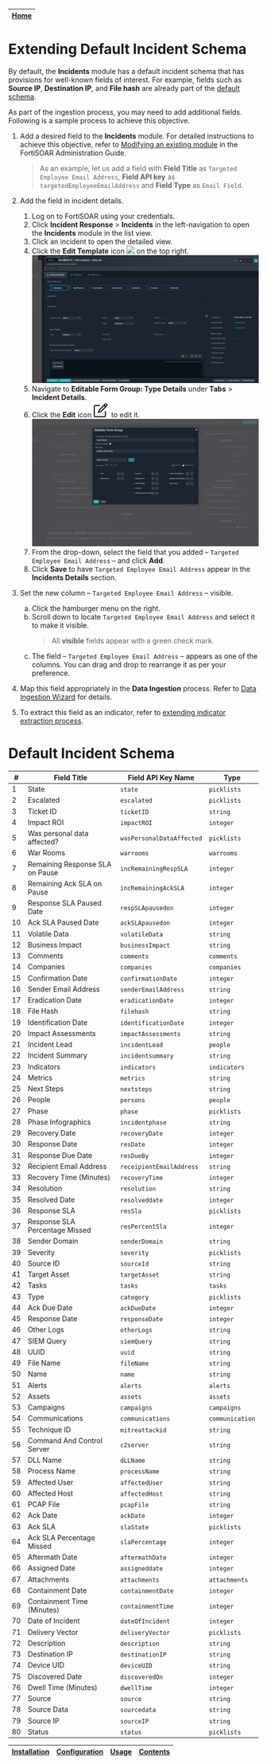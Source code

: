 | [Home](../README.md) |
|----------------------|

# Extending Default Incident Schema

By default, the **Incidents** module has a default incident schema that has provisions for well-known fields of interest. For example, fields such as **Source IP**, **Destination IP**, and **File hash** are already part of the [default schema](#default-incident-schema).

As part of the ingestion process, you may need to add additional fields. Following is a sample process to achieve this objective.

1. Add a desired field to the **Incidents** module. For detailed instructions to achieve this objective, refer to [Modifying an existing module](https://docs.fortinet.com/document/fortisoar/7.5.0/administration-guide/97786#Modifying_an_existing_module) in the FortiSOAR Administration Guide.

    > As an example, let us add a field with **Field Title** as `Targeted Employee Email Address`, **Field API key** as `targetedEmployeeEmailAddress` and **Field Type** as `Email Field`.

2. Add the field in incident details.
    <ol>
        <li>Log on to FortiSOAR using your credentials.</li>
        <li>Click <strong>Incident Response</strong> > <strong>Incidents</strong> in the left-navigation to open the <strong>Incidents</strong> module in the list view.</li>
        <li>Click an incident to open the detailed view.</li>
        <li>Click the <strong>Edit Template</strong> icon <img src="./res/icon-edit.svg"> on the top right.</li>
        <img src="./res/edit-template-incident.png">
        <li>Navigate to <strong>Editable Form Group: Type Details</strong> under <strong>Tabs</strong> > <strong>Incident Details</strong>.</li>
        <li>Click the <strong>Edit</strong> icon <img src="./res/icon-page-edit.svg"> to edit it.</li>
        <img src="./res/editable-form-group-incident.png">
        <li>From the drop-down, select the field that you added &ndash; <code>Targeted Employee Email Address</code> &ndash; and click <strong>Add</strong>.</li>
        <li>Click <strong>Save</strong> to have <code>Targeted Employee Email Address</code> appear in the <strong>Incidents Details</strong> section.</li>
    </ol>

3. Set the new column &ndash; `Targeted Employee Email Address` &ndash; visible.
    <ol type="a">
    <li>Click the hamburger menu on the right.</li>
    <li>Scroll down to locate <code>Targeted Employee Email Address</code> and select it to make it visible.</li>
    <blockquote>All <strong>visible</strong> fields appear with a green check mark.</blockquote>
    <li>The field &ndash; <code>Targeted Employee Email Address</code> &ndash; appears as one of the columns. You can drag and drop to rearrange it as per your preference.</li>
    </ol>
4. Map this field appropriately in the **Data Ingestion** process. Refer to [Data Ingestion Wizard](https://docs.fortinet.com/document/fortisoar/7.2.0/connectors-guide/682058/data-ingestion#Data_Ingestion_Wizard) for details.

5. To extract this field as an indicator, refer to [extending indicator extraction process](./extending-default-indicator-extraction-process.md).

# Default Incident Schema

| #  | Field Title                     | Field API Key  Name       | Type            |
|----|---------------------------------|---------------------------|-----------------|
| 1  | State                           | `state`                   | `picklists`     |
| 2  | Escalated                       | `escalated`               | `picklists`     |
| 3  | Ticket ID                       | `ticketID`                | `string`        |
| 4  | Impact ROI                      | `impactROI`               | `integer`       |
| 5  | Was personal data affected?     | `wasPersonalDataAffected` | `picklists`     |
| 6  | War Rooms                       | `warrooms`                | `warrooms`      |
| 7  | Remaining Response SLA on Pause | `incRemainingRespSLA`     | `integer`       |
| 8  | Remaining Ack SLA on Pause      | `incRemainingAckSLA`      | `integer`       |
| 9  | Response SLA Paused Date        | `respSLApausedon`         | `integer`       |
| 10 | Ack SLA Paused Date             | `ackSLApausedon`          | `integer`       |
| 11 | Volatile Data                   | `volatileData`            | `string`        |
| 12 | Business Impact                 | `businessImpact`          | `string`        |
| 13 | Comments                        | `comments`                | `comments`      |
| 14 | Companies                       | `companies`               | `companies`     |
| 15 | Confirmation Date               | `confirmationDate`        | `integer`       |
| 16 | Sender Email Address            | `senderEmailAddress`      | `string`        |
| 17 | Eradication Date                | `eradicationDate`         | `integer`       |
| 18 | File Hash                       | `filehash`                | `string`        |
| 19 | Identification Date             | `identificationDate`      | `integer`       |
| 20 | Impact Assessments              | `impactAssessments`       | `string`        |
| 21 | Incident Lead                   | `incidentLead`            | `people`        |
| 22 | Incident Summary                | `incidentsummary`         | `string`        |
| 23 | Indicators                      | `indicators`              | `indicators`    |
| 24 | Metrics                         | `metrics`                 | `string`        |
| 25 | Next Steps                      | `nextsteps`               | `string`        |
| 26 | People                          | `persons`                 | `people`        |
| 27 | Phase                           | `phase`                   | `picklists`     |
| 28 | Phase Infographics              | `incidentphase`           | `string`        |
| 29 | Recovery Date                   | `recoveryDate`            | `integer`       |
| 30 | Response Date                   | `resDate`                 | `integer`       |
| 31 | Response Due Date               | `resDueBy`                | `integer`       |
| 32 | Recipient Email Address         | `receipientEmailAddress`  | `string`        |
| 33 | Recovery Time (Minutes)         | `recoveryTime`            | `integer`       |
| 34 | Resolution                      | `resolution`              | `string`        |
| 35 | Resolved Date                   | `resolveddate`            | `integer`       |
| 36 | Response SLA                    | `resSla`                  | `picklists`     |
| 37 | Response SLA Percentage Missed  | `resPercentSla`           | `integer`       |
| 38 | Sender Domain                   | `senderDomain`            | `string`        |
| 39 | Severity                        | `severity`                | `picklists`     |
| 40 | Source ID                       | `sourceId`                | `string`        |
| 41 | Target Asset                    | `targetAsset`             | `string`        |
| 42 | Tasks                           | `tasks`                   | `tasks`         |
| 43 | Type                            | `category`                | `picklists`     |
| 44 | Ack Due Date                    | `ackDueDate`              | `integer`       |
| 45 | Response Date                   | `responseDate`            | `integer`       |
| 46 | Other Logs                      | `otherLogs`               | `string`        |
| 47 | SIEM Query                      | `siemQuery`               | `string`        |
| 48 | UUID                            | `uuid`                    | `string`        |
| 49 | File Name                       | `fileName`                | `string`        |
| 50 | Name                            | `name`                    | `string`        |
| 51 | Alerts                          | `alerts`                  | `alerts`        |
| 52 | Assets                          | `assets`                  | `assets`        |
| 53 | Campaigns                       | `campaigns`               | `campaigns`     |
| 54 | Communications                  | `communications`          | `communication` |
| 55 | Technique ID                    | `mitreattackid`           | `string`        |
| 56 | Command And Control Server      | `c2server`                | `string`        |
| 57 | DLL Name                        | `dLLName`                 | `string`        |
| 58 | Process Name                    | `processName`             | `string`        |
| 59 | Affected User                   | `affectedUser`            | `string`        |
| 60 | Affected Host                   | `affectedHost`            | `string`        |
| 61 | PCAP File                       | `pcapFile`                | `string`        |
| 62 | Ack Date                        | `ackDate`                 | `integer`       |
| 63 | Ack SLA                         | `slaState`                | `picklists`     |
| 64 | Ack SLA Percentage Missed       | `slaPercentage`           | `integer`       |
| 65 | Aftermath Date                  | `aftermathDate`           | `integer`       |
| 66 | Assigned Date                   | `assigneddate`            | `integer`       |
| 67 | Attachments                     | `attachments`             | `attachments`   |
| 68 | Containment Date                | `containmentDate`         | `integer`       |
| 69 | Containment Time (Minutes)      | `containmentTime`         | `integer`       |
| 70 | Date of Incident                | `dateOfIncident`          | `integer`       |
| 71 | Delivery Vector                 | `deliveryVector`          | `picklists`     |
| 72 | Description                     | `description`             | `string`        |
| 73 | Destination IP                  | `destinationIP`           | `string`        |
| 74 | Device UID                      | `deviceUID`               | `string`        |
| 75 | Discovered Date                 | `discoveredOn`            | `integer`       |
| 76 | Dwell Time (Minutes)            | `dwellTime`               | `integer`       |
| 77 | Source                          | `source`                  | `string`        |
| 78 | Source Data                     | `sourcedata`              | `string`        |
| 79 | Source IP                       | `sourceIP`                | `string`        |
| 80 | Status                          | `status`                  | `picklists`     |

| [Installation](./setup.md#installation) | [Configuration](./setup.md#configuration) | [Usage](./usage.md) | [Contents](./contents.md) |
|-----------------------------------------|-------------------------------------------|---------------------|---------------------------|
